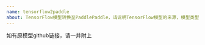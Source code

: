 ```yaml
---
name: tensorflow2paddle
about: TensorFlow模型转换至PaddlePaddle，请说明TensorFlow模型的来源，模型类型（例如图像分类、目标检测等）、
---
```


如有原模型github链接，请一并附上

